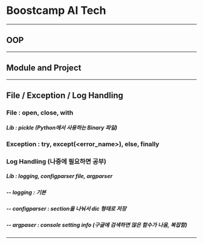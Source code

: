 # Boostcamp AI Tech
-----
## OOP
-----
## Module and Project
-----
## File / Exception / Log Handling
### File : open, close, with
#####      Lib  : pickle (Python에서 사용하는 Binary 파일)

### Exception : try, except(<error_name>), else, finally

###      Log Handling (나중에 필요하면 공부)
#####      Lib : logging, configparser file, argparser
#####      -- logging : 기본
#####      -- configparser : section을 나눠서 dic 형태로 저장
#####      -- argpaser : console setting info (구글에 검색하면 많은 함수가 나옴, 복잡함)
-----
## 
